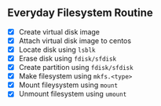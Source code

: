 ## Everyday Filesystem Routine
- [x] Create virtual disk image
- [x] Attach virtual disk image to centos
- [x] Locate disk using `lsblk`
- [x] Erase disk using `fdisk/sfdisk`
- [x] Create partition using `fdisk/sfdisk`
- [x] Make filesystem using `mkfs.<type>`
- [x] Mount fileysystem using `mount`
- [x] Unmount filesystem using `umount`
